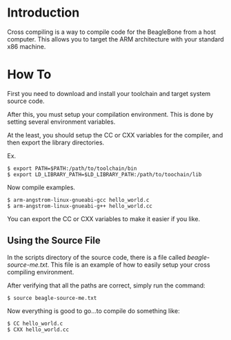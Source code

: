# Introduction #

Cross compiling is a way to compile code for the BeagleBone from a host computer.  This allows you to target the ARM architecture with your standard x86 machine.


# How To #

First you need to download and install your toolchain and target system source code.

After this, you must setup your compilation environment.  This is done by setting several environment variables.

At the least, you should setup the CC or CXX variables for the compiler, and then export the library directories.

Ex.
```
$ export PATH=$PATH:/path/to/toolchain/bin
$ export LD_LIBRARY_PATH=$LD_LIBRARY_PATH:/path/to/toochain/lib
```

Now compile examples.
```
$ arm-angstrom-linux-gnueabi-gcc hello_world.c
$ arm-angstrom-linux-gnueabi-g++ hello_world.cc
```

You can export the CC or CXX variables to make it easier if you like.


## Using the Source File ##

In the scripts directory of the source code, there is a file called _beagle-source-me.txt_.  This file is an example of how to easily setup your cross compiling environment.

After verifying that all the paths are correct, simply run the command:
```
$ source beagle-source-me.txt
```

Now everything is good to go...to compile do something like:
```
$ CC hello_world.c
$ CXX hello_world.cc
```